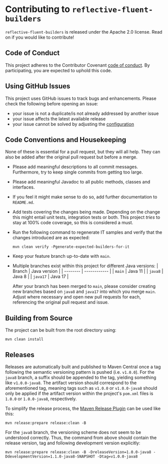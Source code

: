 # Contributing to `reflective-fluent-builders`

`reflective-fluent-builders` is released under the Apache 2.0 license.
Read on if you would like to contribute!

## Code of Conduct

This project adheres to the Contributor Covenant [code of conduct](CODE_OF_CONDUCT.md).
By participating, you are expected to uphold this code.

## Using GitHub Issues

This project uses GitHub issues to track bugs and enhancements. Please check the following before opening an issue:
- your issue is not a duplicate/is not already addressed by another issue
- your issue affects the latest available release
- your issue cannot be solved by adjusting the
[configuration](https://tobias-laa.github.io/reflective-fluent-builders/reflective-fluent-builders-maven-plugin/plugin-info.html)

## Code Conventions and Housekeeping

None of these is essential for a pull request, but they will all help.
They can also be added after the original pull request but before a merge.

- Please add meaningful descriptions to all commit messages. Furthermore, try to keep single commits from getting too large. 
- Please add meaningful Javadoc to all public methods, classes and interfaces.
- If you feel it might make sense to do so, add further documentation to `README.md`.
- Add tests covering the changes being made. Depending on the change this might entail unit tests, integration tests or both.
  This project _tries_ to stay at 100% code coverage, so this is considered a must.
- Run the following command to regenerate IT samples and verify that the changes introduced are as expected:
   ```
   mvn clean verify -Pgenerate-expected-builders-for-it
   ```
- Keep your feature branch up-to-date with `main`.
- Multiple branches exist within this project for different Java versions:
  | Branch   | Java version |
  | -------- | ------------ |
  | `main`   | Java 11      |
  | `java8`  | Java 8       |
  | `java17` | Java 17      |
  
  After your branch has been merged to `main`, please consider creating new branches
  based on `java8` and `java17` into which you merge `main`. Adjust where necessary
  and open new pull requests for each, referencing the original pull request and issue.

## Building from Source

The project can be built from the root directory using:

```
mvn clean install
```

## Releases

Releases are automatically built and published to Maven Central once a tag following the semantic versioning pattern is
pushed (i.e. `v1.0.0`). For the `java8` branch, a suffix should be appended to the tag, yielding something like
`v1.0.0-java8`. The artifact version should correspond to the aforementioned tag, meaning tags such as `v1.0.0` or
`v1.0.0-java8` should only be applied if the artifact version within the project's `pom.xml` files is `1.0.0` or
`1.0.0-java8`, respectively.

To simplify the release process, the
[Maven Release Plugin](https://maven.apache.org/maven-release/maven-release-plugin/)
can be used like this:

```
mvn release:prepare release:clean -B
```

For the `java8` branch, the versioning scheme does not seem to be understood correctly. Thus, the command from above
should contain the release version, tag and following development version explicitly:

```
mvn release:prepare release:clean -B -DreleaseVersion=1.0.0-java8 -DdevelopmentVersion=1.1.0-java8-SNAPSHOT -Dtag=v1.0.0-java8
```
